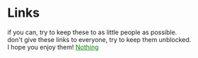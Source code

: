 # Links
if you can, try to keep these to as little people as possible. <br>
don't give these links to everyone, try to keep them unblocked. <br>
I hope you enjoy them! <a href="" style="color:green;">Nothing
